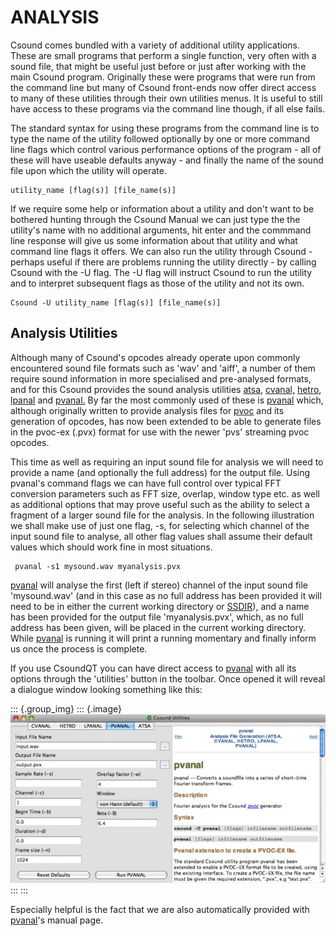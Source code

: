 ANALYSIS
========

Csound comes bundled with a variety of additional utility applications.
These are small programs that perform a single function, very often with
a sound file, that might be useful just before or just after working
with the main Csound program. Originally these were programs that were
run from the command line but many of Csound front-ends now offer direct
access to many of these utilities through their own utilities menus. It
is useful to still have access to these programs via the command line
though, if all else fails.

The standard syntax for using these programs from the command line is to
type the name of the utility followed optionally by one or more command
line flags which control various performance options of the program -
all of these will have useable defaults anyway - and finally the name of
the sound file upon which the utility will operate.

    utility_name [flag(s)] [file_name(s)]

If we require some help or information about a utility and don\'t want
to be bothered hunting through the Csound Manual we can just type the
the utility\'s name with no additional arguments, hit enter and the
commmand line response will give us some information about that utility
and what command line flags it offers. We can also run the utility
through Csound - perhaps useful if there are problems running the
utility directly - by calling Csound with the -U flag. The -U flag will
instruct Csound to run the utility and to interpret subsequent flags as
those of the utility and not its own.

    Csound -U utility_name [flag(s)] [file_name(s)]

Analysis Utilities
------------------

Although many of Csound\'s opcodes already operate upon commonly
encountered sound file formats such as \'wav\' and \'aiff\', a number of
them require sound information in more specialised and pre-analysed
formats, and for this Csound provides the sound analysis utilities
[atsa](http://www.csounds.com/manual/html/UtilityAtsa.html),
[cvanal,](http://www.csounds.com/manual/html/cvanal.html)
[hetro](http://www.csounds.com/manual/html/hetro.html),
[lpanal](http://www.csounds.com/manual/html/lpanal.html) and
[pvanal.](http://www.csounds.com/manual/html/pvanal.html) By far the
most commonly used of these is
[pvanal](http://www.csounds.com/manual/html/pvanal.html) which, although
originally written to provide analysis files for
[pvoc](http://www.csounds.com/manual/html/pvoc.html) and its generation
of opcodes, has now been extended to be able to generate files in the
pvoc-ex (.pvx) format for use with the newer \'pvs\' streaming pvoc
opcodes.

This time as well as requiring an input sound file for analysis we will
need to provide a name (and optionally the full address) for the output
file. Using pvanal\'s command flags we can have full control over
typical FFT conversion parameters such as FFT size, overlap, window type
etc. as well as additional options that may prove useful such as the
ability to select a fragment of a larger sound file for the analysis. In
the following illustration we shall make use of just one flag, -s, for
selecting which channel of the input sound file to analyse, all other
flag values shall assume their default values which should work fine in
most situations.

     pvanal -s1 mysound.wav myanalysis.pvx

[pvanal](http://www.csounds.com/manual/html/pvanal.html) will analyse
the first (left if stereo) channel of the input sound file
\'mysound.wav\' (and in this case as no full address has been provided
it will need to be in either the current working directory or
[SSDIR](http://www.csounds.com/manual/html/CommandEnvironment.html)),
and a name has been provided for the output file \'myanalysis.pvx\',
which, as no full address has been given, will be placed in the current
working directory. While
[pvanal](http://www.csounds.com/manual/html/pvanal.html) is running it
will print a running momentary and finally inform us once the process is
complete.

If you use CsoundQT you can have direct access to
[pvanal](http://www.csounds.com/manual/html/pvanal.html) with all its
options through the \'utilities\' button in the toolbar. Once opened it
will reveal a dialogue window looking something like this:

::: {.group_img}
::: {.image}
![](static/csoundqtpvanal_1.jpg)
:::
:::

Especially helpful is the fact that we are also automatically provided
with [pvanal](http://www.csounds.com/manual/html/pvanal.html)\'s manual
page.


